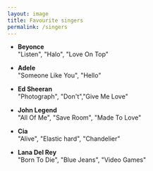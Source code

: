 ```yaml
---
layout: image
title: Favourite singers
permalink: /singers
---
```



*   **Beyonce** <br>
       "Listen", "Halo", "Love On Top"

*   **Adele** <br>
		"Someone Like You", "Hello"

*   **Ed Sheeran** <br>
		"Photograph", "Don't","Give Me Love"

*   **John Legend** <br>
		"All Of Me", "Save Room", "Made To Love"

*   **Cia** <br>
		"Alive", "Elastic hard", "Chandelier"

*   **Lana Del Rey** <br>
		"Born To Die", "Blue Jeans", "Video Games"
<script src="https://ajax.googleapis.com/ajax/libs/jquery/1.11.0/jquery.min.js"></script>
<script src="/js/bootstrap.min.js"></script>
